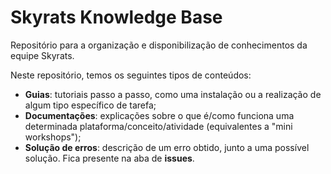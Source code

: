 # Skyrats Knowledge Base

Repositório para a organização e disponibilização de conhecimentos da equipe Skyrats.

Neste repositório, temos os seguintes tipos de conteúdos:
- **Guias**: tutoriais passo a passo, como uma instalação ou a realização de algum tipo específico de tarefa;
- **Documentações**: explicações sobre o que é/como funciona uma determinada plataforma/conceito/atividade (equivalentes a "mini workshops");
- **Solução de erros**: descrição de um erro obtido, junto a uma possível solução. Fica presente na aba de **issues**.